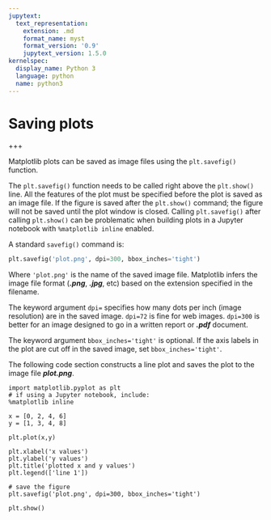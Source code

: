 ```yaml
---
jupytext:
  text_representation:
    extension: .md
    format_name: myst
    format_version: '0.9'
    jupytext_version: 1.5.0
kernelspec:
  display_name: Python 3
  language: python
  name: python3
---
```


# Saving plots

+++

Matplotlib plots can be saved as image files using the ```plt.savefig()``` function.

The ```plt.savefig()``` function needs to be called right above the ```plt.show()``` line. All the features of the plot must be specified before the plot is saved as an image file. If the figure is saved after the ```plt.show()``` command; the figure will not be saved until the plot window is closed. Calling ```plt.savefig()``` after calling ```plt.show()``` can be problematic when building plots in a Jupyter notebook with ```%matplotlib inline``` enabled.

A standard ```savefig()``` command is:

```python
plt.savefig('plot.png', dpi=300, bbox_inches='tight')
```

Where ```'plot.png'``` is the name of the saved image file. Matplotlib infers the image file format (**_.png_**, **_.jpg_**, etc) based on the extension specified in the filename. 

The keyword argument ```dpi=``` specifies how many dots per inch (image resolution) are in the saved image. ```dpi=72``` is fine for web images. ```dpi=300``` is better for an image designed to go in a written report or **_.pdf_** document. 

The keyword argument ```bbox_inches='tight'``` is optional. If the axis labels in the plot are cut off in the saved image, set ```bbox_inches='tight'```.

The following code section constructs a line plot and saves the plot to the image file **_plot.png_**.

```{code-cell} ipython3
import matplotlib.pyplot as plt
# if using a Jupyter notebook, include:
%matplotlib inline

x = [0, 2, 4, 6]
y = [1, 3, 4, 8]

plt.plot(x,y)

plt.xlabel('x values')
plt.ylabel('y values')
plt.title('plotted x and y values')
plt.legend(['line 1'])

# save the figure
plt.savefig('plot.png', dpi=300, bbox_inches='tight')

plt.show()
```

```{code-cell} ipython3

```

